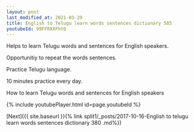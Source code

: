 ```yaml
---
layout: post
last_modified_at: 2021-03-29
title: English to Telugu learn words sentences dictionary 585 
youtubeId: 99FFRXXFhtQ
---
```

 
 
Helps to learn Telugu words and sentences for English speakers.

Opportunitiy to repeat the words sentences. 

Practice Telugu language. 
 
10 minutes practice every day. 
 
How to learn Telugu words and sentences for English speakers 
 
{% include youtubePlayer.html id=page.youtubeId %}
 
 
[Next]({{ site.baseurl }}{% link  split1/_posts/2017-10-16-English to telugu learn words sentences dictionary 380 .md%})
 
